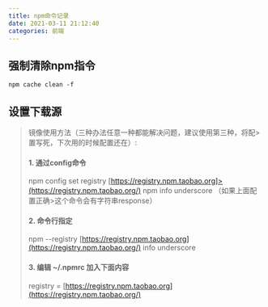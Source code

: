 ```yaml
---
title: npm命令记录
date: 2021-03-11 21:12:40
categories: 前端
---
```


## 强制清除npm指令
```
npm cache clean -f
```

## 设置下载源
>
>镜像使用方法（三种办法任意一种都能解决问题，建议使用第三种，将配>置写死，下次用的时候配置还在）:
>#### 1. 通过config命令
>npm config set registry [https://registry.npm.taobao.org]>(https://registry.npm.taobao.org/) npm info underscore （如果上面配置正确>这个命令会有字符串response）
>
>#### 2. 命令行指定
>
>npm --registry [https://registry.npm.taobao.org](https://registry.npm.taobao.org/) info underscore
>
>#### 3. 编辑 ~/.npmrc 加入下面内容
>
>registry = [https://registry.npm.taobao.org](https://registry.npm.taobao.org/)

